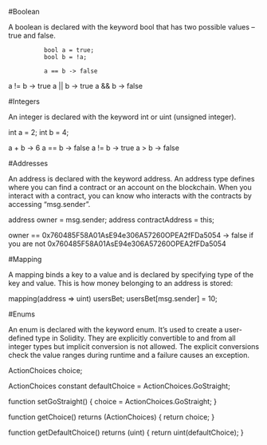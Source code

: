 #Boolean

A boolean is declared with the keyword bool that has two possible values – true and false.

              bool a = true;
              bool b = !a;

              a == b -> false
a != b -> true
a || b -> true
a && b -> false

#Integers 

An integer is declared with the keyword int or uint (unsigned integer).

int a = 2;
int b = 4;

a + b -> 6
a == b -> false
a != b -> true
a > b -> false

#Addresses

An address is declared with the keyword address. An address type defines where you can find a contract or an account on the blockchain. When you interact with a contract, you can know who interacts with the contracts by accessing “msg.sender”.

address owner = msg.sender;
address contractAddress = this;

owner == 0x760485F58A01AsE94e306A57260OPEA2fFDa5054 -> false if you are not 0x760485F58A01AsE94e306A57260OPEA2fFDa5054

#Mapping

A mapping  binds a key to a value and is declared by specifying type of the key and value. This is how money belonging to an address is stored:

mapping(address => uint) usersBet;
usersBet[msg.sender] = 10;

#Enums

An enum is declared with the keyword enum. It’s used to create a user-defined type in Solidity. They are explicitly convertible to and from all integer types but implicit conversion is not allowed. The explicit conversions check the value ranges during runtime and a failure causes an exception.

ActionChoices choice;

ActionChoices constant defaultChoice = ActionChoices.GoStraight;

function setGoStraight() {
choice = ActionChoices.GoStraight;
}

function getChoice() returns (ActionChoices) {
return choice;
}

function getDefaultChoice() returns (uint) {
return uint(defaultChoice);
}

